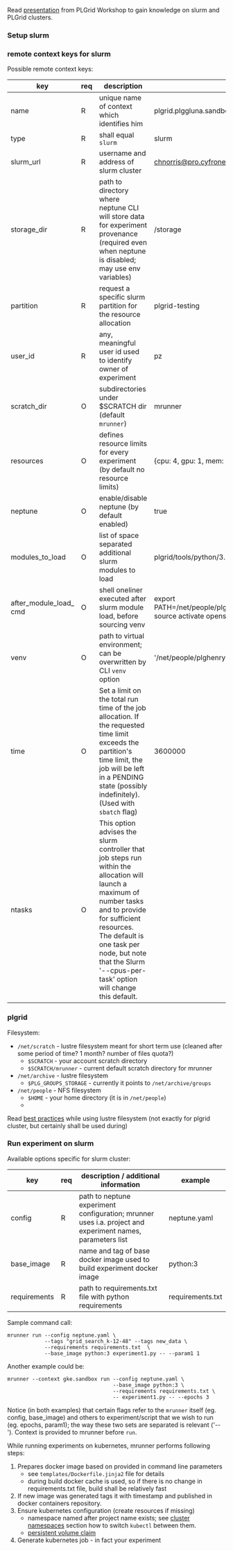 Read [presentation](http://www2.chemia.uj.edu.pl/cttc7/plgworkshop/2016.09.08.cttc7.plgrid.workshop.pdf)
from PLGrid Workshop to gain knowledge on slurm and PLGrid clusters.

### Setup slurm

### remote context keys for slurm

Possible remote context keys:

| key                  | req | description                                          | example            |
| -------------------- | --- | ---------------------------------------------------  | ------------------ |
| name                 |  R  | unique name of context which identifies him          | plgrid.plggluna.sandbox  |
| type                 |  R  | shall equal `slurm`                                  | slurm              |
| slurm_url            |  R  | username and address of slurm cluster                | chnorris@pro.cyfronet.pl    |
| storage_dir              |  R  | path to directory where neptune CLI will store data for experiment provenance (required even when neptune is disabled; may use env variables) | /storage |
| partition            |  R  | request a specific slurm partition for the resource allocation | plgrid-testing     |
| user_id              |  R  | any, meaningful user id used to identify owner of experiment | pz        |
| scratch_dir          |  O  | subdirectories under $SCRATCH dir (default `mrunner`) | mrunner            |
| resources            |  O  | defines resource limits for every experiment (by default no resource limits) | {cpu: 4, gpu: 1, mem: 8G} | 
| neptune              |  O  | enable/disable neptune (by default enabled)          | true               |
| modules_to_load      |  O  | list of space separated additional slurm modules to load  | plgrid/tools/python/3.6.0 plgrid/tools/ffmpeg/3.2.2 |
| after_module_load_ cmd | O | shell oneliner executed after slurm module load, before sourcing venv | export PATH=/net/people/plghenrykm/anaconda2/bin:$PATH; source activate opensim-rl-2.7 |
| venv                 |  O  | path to virtual environment; can be overwritten by CLI `venv` option | '/net/people/plghenrykm/ppo_tpu/ppo_env |
| time                 |  O  | Set a limit on the total run time of the job allocation. If the requested time limit exceeds the partition's time limit, the job will be left in a PENDING state (possibly indefinitely). (Used with `sbatch` flag) | 3600000 |
| ntasks               |  O  | This option advises the slurm controller that job steps run within the allocation will launch a maximum of number tasks and to provide for sufficient resources. The default is one task per node, but note that the Slurm '--cpus-per-task' option will change this default.|

### plgrid

Filesystem:
- `/net/scratch` - lustre filesystem meant for short term use (cleaned after some period of time? 1 month? number of files quota?)
    - `$SCRATCH` - your account scratch directory
    - `$SCRATCH/mrunner` - current default scratch directory for mrunner 
- `/net/archive` - lustre filesystem
    - `$PLG_GROUPS_STORAGE` - currently it points to `/net/archive/groups`
- `/net/people` - NFS filesystem
    - `$HOME` - your home directory (it is in `/net/people`)
    - 

Read [best practices](https://proteusmaster.urcf.drexel.edu/urcfwiki/index.php/Lustre_Scratch_Filesystem#Best_Practices)
while using lustre filesystem (not exactly for plgrid cluster, but certainly shall be used during)

### Run experiment on slurm

Available options specific for slurm cluster:

| key             | req | description / additional information             | example            |
| --------------- | --- | ------------------------------------------------ | ------------------ |
| config          |  R  | path to neptune experiment configuration; mrunner uses i.a. project and experiment names, parameters list | neptune.yaml |
| base_image      |  R  | name and tag of base docker image used to build experiment docker image | python:3         |
| requirements    |  R  | path to requirements.txt file with python requirements                  | requirements.txt |

Sample command call:

```commandline
mrunner run --config neptune.yaml \
            --tags "grid_search_k-12-48" --tags new_data \
            --requirements requirements.txt  \
            --base_image python:3 experiment1.py -- --param1 1
```

Another example could be:

```commandline
mrunner --context gke.sandbox run --config neptune.yaml \
                                  --base_image python:3 \
                                  --requirements requirements.txt \
                                  -- experiment1.py -- --epochs 3
```

Notice (in both examples) that certain flags refer to the `mrunner` itself
(eg. config, base_image) and others to experiment/script that we wish to run (eg. epochs, param1);
the way these two sets are separated is relevant ('--'). Context is provided to mrunner before `run`.

While running experiments on kubernetes, mrunner performs following
steps:

1. Prepares docker image based on provided in command line parameters
   - see `templates/Dockerfile.jinja2` file for details
   - during build docker cache is used, so if there is no change
in requirements.txt file, build shall be relatively fast
2. If new image was generated tags it with timestamp and published in
docker containers repository.
3. Ensure kubernetes configuration (create resources if missing)
   - namespace named after project name exists; see [cluster namespaces](#cluster-namespaces) section
how to switch `kubectl` between them.
   - [persistent volume claim](#persistent-volumes)
4. Generate kubernetes job - in fact your experiment

